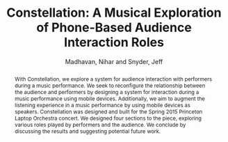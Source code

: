 --- 
title: "Constellation: A Musical Exploration of Phone-Based Audience Interaction Roles" 
abstract: "With Constellation, we explore a system for audience interaction with performers during a music performance. We seek to reconfigure the relationship between the audience and performers by designing a system for interaction during a music performance using mobile devices. Additionally, we aim to augment the listening experience in a music performance by using mobile devices as speakers. Constellation was designed and built for the Spring 2015 Princeton Laptop Orchestra concert. We designed four sections to the piece, exploring various roles played by performers and the audience. We conclude by discussing the results and suggesting potential future work." 
address: "Atlanta, Georgia" 
author: "Madhavan, Nihar and Snyder, Jeff"
webAuthor: "Nihar Madhavan, Jeff Snyder" 
booktitle: "Proceedings of the International Web Audio Conference" 
editor: "Freeman, Jason and Lerch, Alexander and Paradis, Matthew" 
month: "Proceedings of the International Web Audio Conference"
pages: "" 
publisher: "Georgia Tech" 
series: "WAC '16"
track: "Performance"  
year: "2016" 
id: "2016_EA_79" 
tags: year2016
media: https://smartech.gatech.edu/bitstream/handle/1853/54645/constellation_videostream.html?sequence=8&isAllowed=y 
pdflink: /_data/papers/pdf/2016/2016_79.pdf
ISSN: 2663-5844
---